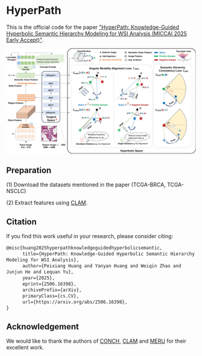 # HyperPath

This is the official code for the paper ["HyperPath: Knowledge-Guided Hyperbolic Semantic Hierarchy Modeling for WSI Analysis (MICCAI 2025 Early Accept)"](https://www.arxiv.org/abs/2506.16398).

![Model Structure](./fig/framework.jpg)

## Preparation

(1) Download the datasets mentioned in the paper (TCGA-BRCA, TCGA-NSCLC)

(2) Extract features using [CLAM](https://github.com/mahmoodlab/CLAM).


## Citation

If you find this work useful in your research, please consider citing:
```
@misc{huang2025hyperpathknowledgeguidedhyperbolicsemantic,
      title={HyperPath: Knowledge-Guided Hyperbolic Semantic Hierarchy Modeling for WSI Analysis}, 
      author={Peixiang Huang and Yanyan Huang and Weiqin Zhao and Junjun He and Lequan Yu},
      year={2025},
      eprint={2506.16398},
      archivePrefix={arXiv},
      primaryClass={cs.CV},
      url={https://arxiv.org/abs/2506.16398}, 
}
```

## Acknowledgement

We would like to thank the authors of [CONCH](https://github.com/mahmoodlab/CONCH), [CLAM](https://github.com/mahmoodlab/CLAM) and [MERU](https://github.com/facebookresearch/meru) for their excellent work.

